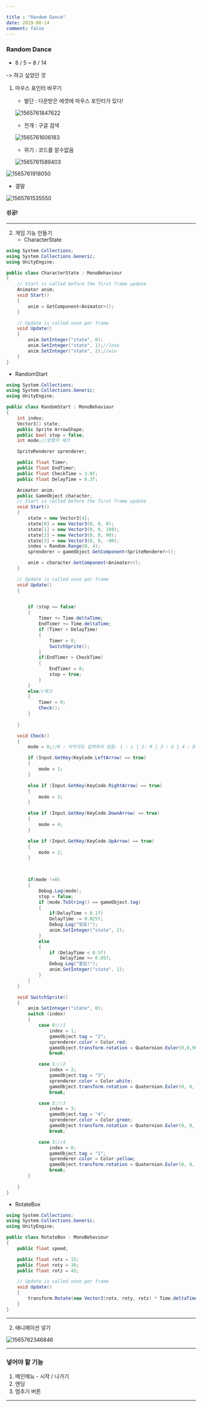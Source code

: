 ```yaml
---

title : "Random Dance"
date: 2019-08-14
comment: false
---
```


### Random Dance

- 8 / 5  ~ 8 / 14



-> 하고 싶었던 것

1. 마우스 포인터 바꾸기

   - 발단 : 다운받은 에셋에 마우스 포인터가 있다!

   ![1565761847622](C:\Users\403\AppData\Roaming\Typora\typora-user-images\1565761847622.png)

   - 전개 : 구글 검색

   ![1565761606183](C:\Users\403\AppData\Roaming\Typora\typora-user-images\1565761606183.png)

   - 위기 : 코드를 알수없음

   ![1565761589403](C:\Users\403\AppData\Roaming\Typora\typora-user-images\1565761589403.png)



![1565761918050](C:\Users\403\AppData\Roaming\Typora\typora-user-images\1565761918050.png)



- 결말

![1565761535550](C:\Users\403\AppData\Roaming\Typora\typora-user-images\1565761535550.png)

#### 성공!



----

2. 게임 기능 만들기
   - CharacterState
```c#
using System.Collections;
using System.Collections.Generic;
using UnityEngine;

public class CharacterState : MonoBehaviour
{
    // Start is called before the first frame update
    Animator anim;
    void Start()
    {
        anim = GetComponent<Animator>();
    }

    // Update is called once per frame
    void Update()
    {
        anim.SetInteger("state", 0);
        anim.SetInteger("state", 1);//lose
        anim.SetInteger("state", 2);//win
    }
}

```

   - RandomStart

```c#
using System.Collections;
using System.Collections.Generic;
using UnityEngine;

public class RandomStart : MonoBehaviour
{
    int index;
    Vector3[] state;
    public Sprite ArrowShape;
    public bool stop = false;
    int mode;//방향키 체크

    SpriteRenderer sprenderer;

    public float Timer;
    public float EndTimer;
    public float CheckTime = 3.0f;
    public float DelayTime = 0.3f;

    Animator anim;
    public GameObject character;
    // Start is called before the first frame update
    void Start()
    {
        state = new Vector3[4];
        state[0] = new Vector3(0, 0, 0);
        state[1] = new Vector3(0, 0, 180);
        state[2] = new Vector3(0, 0, 90);
        state[3] = new Vector3(0, 0, -90);
        index = Random.Range(0, 4);
        sprenderer = gameObject.GetComponent<SpriteRenderer>();

        anim = character.GetComponent<Animator>();
    }

    // Update is called once per frame
    void Update()
    {
       

        if (stop == false)
        {
            Timer += Time.deltaTime;
            EndTimer += Time.deltaTime;
            if (Timer > DelayTime)
            {
                Timer = 0;
                SwitchSprite();
            }
            if(EndTimer > CheckTime)
            {
                EndTimer = 0;
                stop = true;
            }            
        }
        else//체크
        {
            Timer = 0;
            Check();
        }
        
    }    

    void Check()
    {
        mode = 0;//0 : 아무것도 입력하지 않음. 1 : L | 2: R | 3 : U | 4 : D

        if (Input.GetKey(KeyCode.LeftArrow) == true)
        {
            mode = 1;
        }

        else if (Input.GetKey(KeyCode.RightArrow) == true)
        {
            mode = 3;
        }

        else if (Input.GetKey(KeyCode.DownArrow) == true)
        {
            mode = 4;
        }

        else if (Input.GetKey(KeyCode.UpArrow) == true)
        {
            mode = 2;
        }

        

        if(mode !=0)
        {
            Debug.Log(mode);
            stop = false;
            if (mode.ToString() == gameObject.tag)
            {
                if(DelayTime > 0.1f)
                DelayTime -= 0.025f;
                Debug.Log("맞음!");
                anim.SetInteger("state", 2);
            }
            else
            {
                if (DelayTime < 0.5f)
                    DelayTime += 0.05f;
                Debug.Log("틀림!");
                anim.SetInteger("state", 1);
            }
        }
    }

    void SwitchSprite()
    {
        anim.SetInteger("state", 0);
        switch (index)
        {
            case 0://1
                index = 1;
                gameObject.tag = "2";
                sprenderer.color = Color.red;
                gameObject.transform.rotation = Quaternion.Euler(0,0,90);
                break;

            case 1://2
                index = 2;
                gameObject.tag = "3";
                sprenderer.color = Color.white;
                gameObject.transform.rotation = Quaternion.Euler(0, 0, 0);
                break;

            case 2://3
                index = 3;
                gameObject.tag = "4";
                sprenderer.color = Color.green;
                gameObject.transform.rotation = Quaternion.Euler(0, 0, -90);
                break;

            case 3://4
                index = 0;
                gameObject.tag = "1";
                sprenderer.color = Color.yellow;
                gameObject.transform.rotation = Quaternion.Euler(0, 0, 180);
                break;
        }
       
    }
}
```



   - RotateBox

```c#
using System.Collections;
using System.Collections.Generic;
using UnityEngine;

public class RotateBox : MonoBehaviour
{
    public float speed;

    public float rotx = 15;
    public float roty = 30;
    public float rotz = 45;

    // Update is called once per frame
    void Update()
    {
        transform.Rotate(new Vector3(rotx, roty, rotz) * Time.deltaTime*speed);
    }
}
```



---



2. 애니메이션 넣기

![1565762346846](C:\Users\403\AppData\Roaming\Typora\typora-user-images\1565762346846.png)

---

### 넣어야 할 기능

1. 메인메뉴 - 시작 / 나가기
2. 엔딩
3. 멈추기 버튼

---



